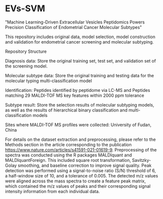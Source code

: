 # EVs-SVM
"Machine Learning-Driven Extracellular Vesicles Peptidomics Powers Precision Classification of Endometrial Cancer Molecular Subtypes"


This repository includes original data, model selection, model construction and validation for endometrial cancer screening and molecular subtyping.

Repository Structure


Diagnosis data: Store the original training set, test set, and validation set of the screening model.


Molecular subtype data: Store the original training and testing data for the molecular typing multi-classification model


Identification: Peptides identified by peptidome via LC-MS and Peptides matching 29 MALDI-TOF MS key features within 2000 ppm tolerance


Subtype result: Store the selection results of molecular subtyping models, as well as the results of hierarchical binary classification and multi-classification models


Sites where MALDI-TOF MS profiles were collected: University of Fudan, China


For details on the dataset extraction and preprocessing, please refer to the Methods section in the article corresponding to the publication https://www.nature.com/articles/s41591-021-01619-9.
Preprocessing of the spectra was conducted using the R packages MALDIquant and MALDIquantForeign. This included square root transformation, Savitzky-Golay smoothing, and baseline correction to improve signal quality. Peak detection was performed using a signal-to-noise ratio (S/N) threshold of 6, a half-window size of 10, and a tolerance of 0.005. The detected m/z values were aligned across the mass spectra to create a feature peak matrix, which contained the m/z values of peaks and their corresponding signal intensity information from each individual data.
